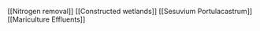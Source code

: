 [[Nitrogen removal]]
[[Constructed wetlands]]
[[Sesuvium Portulacastrum]]
[[Mariculture Effluents]]
